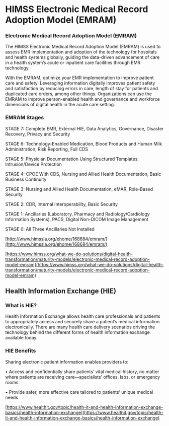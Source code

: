 # HIMSS Electronic Medical Record Adoption Model \(EMRAM\)

### Electronic Medical Record Adoption Model \(EMRAM\)

The HIMSS Electronic Medical Record Adoption Model \(EMRAM\) is used to assess EMR implementation and adoption of the technology for hospitals and health systems globally, guiding the data-driven advancement of care in a health system’s acute or inpatient care facilities through EMR technology.

With the EMRAM, optimize your EMR implementation to improve patient care and safety. Leveraging information digitally improves patient safety and satisfaction by reducing errors in care, length of stay for patients and duplicated care orders, among other things. Organizations can use the EMRAM to improve person-enabled health and governance and workforce dimensions of digital health in the acute care setting.

### EMRAM Stages

STAGE 7: Complete EMR, External HIE, Data Analytics, Governance, Disaster Recovery, Privacy and Security

STAGE 6: Technology-Enabled Medication, Blood Products and Human Milk Administration, Risk Reporting, Full CDS

STAGE 5: Physician Documentation Using Structured Templates, Intrusion/Device Protection

STAGE 4: CPOE With CDS, Nursing and Allied Health Documentation, Basic Business Continuity

STAGE 3: Nursing and Allied Health Documentation, eMAR, Role-Based Security

STAGE 2: CDR, Internal Interoperability, Basic Security

STAGE 1: Ancillaries \(Laboratory, Pharmacy and Radiology/Cardiology Information Systems\), PACS, Digital Non-DICOM Image Management

STAGE 0: All Three Ancillaries Not Installed

[http://www.himssla.org/ehome/168684/emram/](http://www.himssla.org/ehome/168684/emram/)

[https://www.himss.org/what-we-do-solutions/digital-health-transformation/maturity-models/electronic-medical-record-adoption-model-emram](https://www.himss.org/what-we-do-solutions/digital-health-transformation/maturity-models/electronic-medical-record-adoption-model-emram)



## Health Information Exchange \(HIE\)

### What is HIE?

Health Information Exchange allows health care professionals and patients to appropriately access and securely share a patient’s medical information electronically. There are many health care delivery scenarios driving the technology behind the different forms of health information exchange available today.

### HIE Benefits

Sharing electronic patient information enables providers to:

• Access and confidentially share patients’ vital medical history, no matter where patients are receiving care—specialists’ offices, labs, or emergency rooms

• Provide safer, more effective care tailored to patients’ unique medical needs

[https://www.healthit.gov/topic/health-it-and-health-information-exchange-basics/health-information-exchange](https://www.healthit.gov/topic/health-it-and-health-information-exchange-basics/health-information-exchange)

